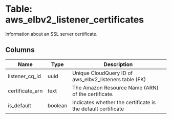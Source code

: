 
# Table: aws_elbv2_listener_certificates
Information about an SSL server certificate.
## Columns
| Name        | Type           | Description  |
| ------------- | ------------- | -----  |
|listener_cq_id|uuid|Unique CloudQuery ID of aws_elbv2_listeners table (FK)|
|certificate_arn|text|The Amazon Resource Name (ARN) of the certificate.|
|is_default|boolean|Indicates whether the certificate is the default certificate|
